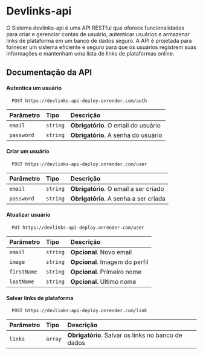 # Devlinks-api

O Sistema devlinks-api é uma API RESTful que oferece funcionalidades para criar e gerenciar contas de usuário, autenticar usuários e armazenar links de plataforma em um banco de dados seguro. A API é projetada para fornecer um sistema eficiente e seguro para que os usuários registrem suas informações e mantenham uma lista de links de plataformas online.

## Documentação da API

#### Autentica um usuário

```http
  POST https://devlinks-api-deploy.onrender.com/auth
```

| Parâmetro  | Tipo     | Descrição                           |
| :--------- | :------- | :---------------------------------- |
| `email`    | `string` | **Obrigatório**. O email do usuário |
| `password` | `string` | **Obrigatório**. A senha do usuário |

#### Criar um usuário

```http
  POST https://devlinks-api-deploy.onrender.com/user
```

| Parâmetro  | Tipo     | Descrição                             |
| :--------- | :------- | :------------------------------------ |
| `email`    | `string` | **Obrigatório**. O email a ser criado |
| `password` | `string` | **Obrigatório**. A senha a ser criada |

#### Atualizar usuário

```http
  PUT https://devlinks-api-deploy.onrender.com/user
```

| Parâmetro   | Tipo     | Descrição                      |
| :---------- | :------- | :----------------------------- |
| `email`     | `string` | **Opcional**. Novo email       |
| `image`     | `string` | **Opcional**. Imagem do perfil |
| `firstName` | `string` | **Opcional**. Primeiro nome    |
| `lastName`  | `string` | **Opcional**. Ultimo nome      |

#### Salvar links de plataforma

```http
  POST https://devlinks-api-deploy.onrender.com/link
```

| Parâmetro | Tipo    | Descrição                                          |
| :-------- | :------ | :------------------------------------------------- |
| `links`   | `array` | **Obrigatório**. Salvar os links no banco de dados |
